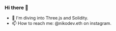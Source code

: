 ### Hi there 👋


- 🔭 I'm diving into Three.js and Solidity. 
- 📫 How to reach me: @nikodev.eth on instagram. 

